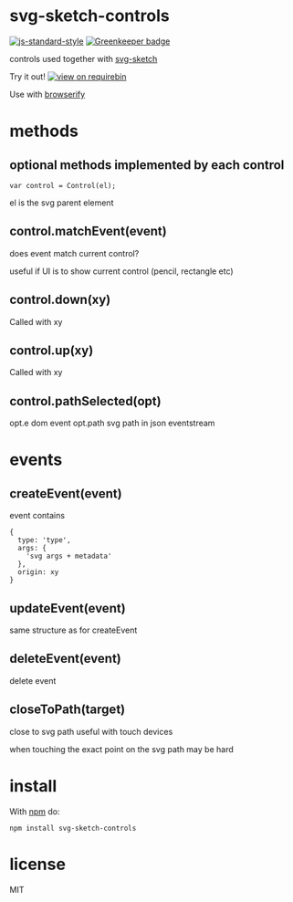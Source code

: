 # svg-sketch-controls

[![js-standard-style](https://img.shields.io/badge/code_style-standard-brightgreen.svg)](https://github.com/feross/standard)
[![Greenkeeper badge](https://badges.greenkeeper.io/JamesKyburz/svg-sketch-controls.svg)](https://greenkeeper.io/)

controls used together with [svg-sketch](https://github.com/JamesKyburz/svg-sketch)

Try it out! [![view on requirebin](http://requirebin.com/badge.png)](http://requirebin.com/?gist=0dc5356985194d0b8466)

Use with [browserify](http://browserify.org)

# methods

## optional methods implemented by each control

```
var control = Control(el);
```

el is the svg parent element

## control.matchEvent(event)

does event match current control?

useful if UI is to show current control (pencil, rectangle etc)

## control.down(xy)

Called with xy

## control.up(xy)

Called with xy

## control.pathSelected(opt)

opt.e dom event
opt.path svg path in json eventstream

# events

## createEvent(event)
event contains
```
{
  type: 'type',
  args: {
    'svg args + metadata'
  },
  origin: xy
}
```

## updateEvent(event)
same structure as for createEvent

## deleteEvent(event)
delete event

## closeToPath(target)
close to svg path useful with touch devices

when touching the exact point on the svg path may be hard

# install

With [npm](https://npmjs.org) do:

```
npm install svg-sketch-controls
```

# license

MIT
